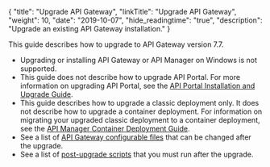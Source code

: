 {
    "title": "Upgrade API Gateway",
    "linkTitle": "Upgrade API Gateway",
    "weight": 10,
    "date": "2019-10-07",
    "hide_readingtime": "true",
    "description": "Upgrade an existing API Gateway installation."
}

This guide describes how to upgrade to API Gateway version 7.7.

* Upgrading or installing API Gateway or API Manager on Windows is not supported.
* This guide does not describe how to upgrade API Portal. For more information on upgrading API Portal, see the [API Portal Installation and Upgrade Guide](/docs/apim_installation/apiportal_install/).
* This guide describes how to upgrade a classic deployment only. It does not describe how to upgrade a container deployment. For information on migrating your upgraded classic deployment to a container deployment, see the [API Manager Container Deployment Guide](/docs/apim_installation/apigw_containers/).
* See a list of [API Gateway configurable files](/docs/apim_reference/config_files_reference) that can be changed after the upgrade.
* See a list of [post-upgrade scripts](/docs/apim_reference/scripts_changelog_sp) that you must run after the upgrade.
